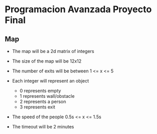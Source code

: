 # Programacion Avanzada Proyecto Final

## Map

- The map will be a 2d matrix of integers
- The size of the map will be 12x12
- The number of exits will be between 1 <= x <= 5
- Each integer will represent an object
  + 0 represents empty
  + 1 represents wall/obstacle
  + 2 represents a person
  + 3 represents exit
  
- The speed of the people 0.5s <= x <= 1.5s
- The timeout will be 2 minutes
